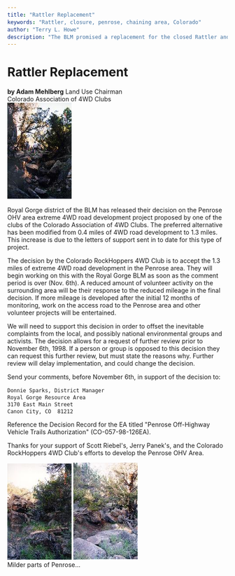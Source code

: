 ```yaml
---
title: "Rattler Replacement"
keywords: "Rattler, closure, penrose, chaining area, Colorado"
author: "Terry L. Howe"
description: "The BLM promised a replacement for the closed Rattler and they are backing out before the trail is open.  Colorado four wheelers have been trying to work with the BLM to keep trails open in OHV areas."
---
```

# Rattler Replacement

**by Adam Mehlberg** Land Use Chairman  
Colorado Association of 4WD Clubs  
[![Penrose](../../../img/terry/trail/Penrose1_.jpg)](../../../img/terry/trail/Penrose1.jpg) 

Royal Gorge district of the BLM has released their decision on the Penrose OHV area extreme 4WD road development project proposed by one of the clubs of the Colorado Association of 4WD Clubs. The preferred alternative has been modified from 0.4 miles of 4WD road development to 1.3 miles. This increase is due to the letters of support sent in to date for this type of project. 

The decision by the Colorado RockHoppers 4WD Club is to accept the 1.3 miles of extreme 4WD road development in the Penrose area. They will begin working on this with the Royal Gorge BLM as soon as the comment period is over (Nov. 6th). A reduced amount of volunteer activity on the surrounding area will be their response to the reduced mileage in the final decision. If more mileage is developed after the initial 12 months of monitoring, work on the access road to the Penrose area and other volunteer projects will be entertained.

We will need to support this decision in order to offset the inevitable complaints from the local, and possibly national environmental groups and activists. The decision allows for a request of further review prior to November 6th, 1998. If a person or group is opposed to this decision they can request this further review, but must state the reasons why. Further review will delay implementation, and could change the decision.

Send your comments, before November 6th, in support of the decision to: 

    Donnie Sparks, District Manager
    Royal Gorge Resource Area 
    3170 East Main Street
    Canon City, CO  81212

Reference the Decision Record for the EA titled "Penrose Off-Highway Vehicle Trails Authorization" (CO-057-98-126EA).

Thanks for your support of Scott Riebel's, Jerry Panek's, and the Colorado RockHoppers 4WD Club's efforts to develop the Penrose OHV Area.

[![Penrose](../../../img/terry/trail/Penrose2_.jpg)](../../../img/terry/trail/Penrose2.jpg) [![Penrose](../../../img/terry/trail/Penrose3_.jpg)](../../../img/terry/trail/Penrose3.jpg)   
Milder parts of Penrose...